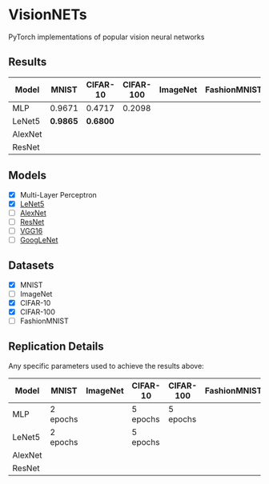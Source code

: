 # VisionNETs
PyTorch implementations of popular vision neural networks

## Results

| Model   	| MNIST   	  | CIFAR-10 	| CIFAR-100 	| ImageNet  | FashionMNIST  |
|---------- |------------ |----------	|-----------	|----------	|-------------- |
| MLP     	| 0.9671 	    | 0.4717   	| 0.2098    	|          	|               |
| LeNet5  	| **0.9865**  | **0.6800**|           	|          	|               |
| AlexNet 	|        	    |          	|           	|          	|               |
| ResNet  	|        	    |          	|           	|          	|               |

## Models

- [x] Multi-Layer Perceptron
- [x] [LeNet5](http://yann.lecun.com/exdb/publis/pdf/lecun-01a.pdf)
- [ ] [AlexNet](https://papers.nips.cc/paper/4824-imagenet-classification-with-deep-convolutional-neural-networks)
- [ ] [ResNet](https://arxiv.org/abs/1704.06904)
- [ ] [VGG16](https://arxiv.org/abs/1505.06798)
- [ ] [GoogLeNet](https://arxiv.org/abs/1409.4842)

## Datasets

- [x] MNIST
- [ ] ImageNet
- [x] CIFAR-10
- [x] CIFAR-100
- [ ] FashionMNIST

## Replication Details

Any specific parameters used to achieve the results above:

| Model   	| MNIST  	  | ImageNet 	| CIFAR-10 	| CIFAR-100 	| FashionMNIST 	|
|---------	|--------	  |----------	|----------	|-----------	|--------------	|
| MLP     	| 2 epochs 	|          	| 5 epochs 	| 5 epochs   	|              	|
| LeNet5  	| 2 epochs 	|          	| 5 epochs 	|           	|              	|
| AlexNet 	|        	  |          	|          	|           	|              	|
| ResNet  	|        	  |          	|          	|           	|              	|
